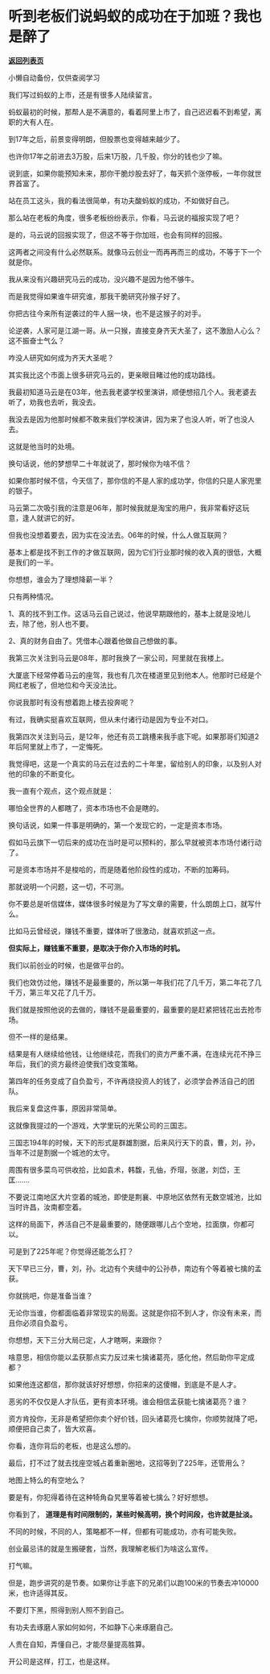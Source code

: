 # 听到老板们说蚂蚁的成功在于加班？我也是醉了

[**返回列表页**](/gzh/记忆承载3)

小懒自动备份，仅供查阅学习

我们写过蚂蚁的上市，还是有很多人陆续留言。  

  

蚂蚁最初的时候，那帮人是不满意的，看着阿里上市了，自己迟迟看不到希望，离职的大有人在。  

  

到17年之后，前景变得明朗，但股票也变得越来越少了。  

  

也许你17年之前进去3万股，后来1万股，几千股，你分的钱也少了嘛。

  

说到底，如果你能预知未来，那你干脆炒股去好了，每天抓个涨停板，一年你就世界首富了。  

  

站在员工这头，我的看法很简单，有功夫酸蚂蚁的成功，不如做好自己。

  

那么站在老板的角度，很多老板纷纷表示，你看，马云说的福报实现了吧？

  

是的，马云说的回报实现了，但这不等于你加班，也会有同样的回报。

  

这两者之间没有什么必然联系。就像马云创业一而再再而三的成功，不等于下一个就是你。

  

我从来没有兴趣研究马云的成功，没兴趣不是因为他不够牛。

  

而是我觉得如果谁牛研究谁，那我干脆研究孙猴子好了。  

  

你把古往今来所有逆袭过的牛人捆一块，也不是这猴子的对手。  

  

论逆袭，人家可是江湖一哥。从一只猴，直接变身齐天大圣了，这不激励人心么？这不振奋士气么？

  

咋没人研究如何成为齐天大圣呢？

  

其实我比这个市面上很多研究马云的，更亲眼目睹过他的成功路线。

  

我最初知道马云是在03年，他去我老婆学校里演讲，顺便想招几个人。我老婆去听了，劝我也去听，我没去。  

  

我没去是因为他那时候都不敢来我们学校演讲，因为来了也没人听，听了也没人去。

  

这就是他当时的处境。

  

换句话说，他的梦想早二十年就说了，那时候你为啥不信？

  

如果你那时候不信，今天信了，那你信的不是人家的成功学，你信的只是人家兜里的银子。

  

马云第二次吸引我的注意是06年，那时候我就是淘宝的用户，我非常看好这玩意，逢人就讲它的好。

  

但我也没想着要去，因为实在没法去。06年的时候，什么人做互联网？  

  

基本上都是找不到工作的才做互联网，因为它们行业那时候的收入真的很低，大概是我们的一半。  

  

你想想，谁会为了理想降薪一半？  

  

只有两种情况。

  

1、真的找不到工作。这话马云自己说过，他说早期跟他的，基本上就是没地儿去，除了他，别人也不要。  

  

2、真的财务自由了。凭借本心跟着他做自己想做的事。

  

我第三次关注到马云是08年，那时我换了一家公司，阿里就在我楼上。  

  

大厦底下经常停着马云的座驾，我也有几次在楼道里见到他本人。他那时已经是个网红老板了，但地位和今天没法比。

  

你说我那时有没有想着跑上楼去投奔呢？  

  

有过，我确实挺喜欢互联网，但从未付诸行动是因为专业不对口。

  

我第四次关注到马云，是12年，他还有员工跳槽来我手底下呢。如果那哥们知道2年后阿里就上市了，一定悔死。

  

我觉得吧，这是一个真实的马云在过去的二十年里，留给别人的印象，以及别人对他的印象的不断变化。

  

我一直有个观点，这个观点就是：

  

哪怕全世界的人都瞎了，资本市场也不会是瞎的。

  

换句话说，如果一件事是明确的，第一个发现它的，一定是资本市场。  

  

假如马云旗下一切后来的成功在当时是可以预料的，那么早就被资本市场付诸行动了。

  

可是资本市场并不是梭哈的，而是随着他阶段性的成功，不断的加筹码。

  

那就说明一个问题，这一切，不可测。  

  

你不要总是听信媒体，媒体很多时候是为了写文章的需要，什么朗朗上口，就写什么。

  

比如马云曾经说，赚钱不重要，媒体听了很激动，就喜欢抓这一点。

  

 **但实际上，赚钱重不重要，是取决于你介入市场的时机。**

  

我们以前创业的时候，也是做平台的。

  

我们也效仿过他，赚钱不是最重要的，所以第一年我们花了几千万，第二年花了几千万，第三年又花了几千万。  

  

我们就是按照他说的去做的，赚钱不是最重要的，最重要的是赶紧把钱花出去抢市场。

  

但不一样的是结果。

  

结果是有人继续给他钱，让他继续花，而我们的资方严重不满，在连续光花不挣三年后，我们的资方最终迫使我们改变策略。

  

第四年的任务变成了自负盈亏，不许再烧投资人的钱了，必须学会养活自己的团队。

  

我后来复盘这件事，原因非常简单。  

  

这就像我提过的一个游戏，大学里玩的光荣公司的三国志。  

  

三国志194年的时候，天下的形式是群雄割据，后来风行天下的袁，曹，刘，孙，当年不过是割据一个城池的太守。

  

周围有很多菜鸟可供收拾，比如袁术，韩馥，孔伷，乔瑁，张邈，刘岱，王匡.......

  

不要说江南地区大片空着的城池，即使是荆襄、中原地区依然有无数空城池，比如当时许昌，汝南都空着。

  

这样的局面下，养活自己不是最重要的，随便跟哪儿占个空地，拉面旗，你都可以。

  

可是到了225年呢？你觉得还能怎么打？  

  

天下早已三分，曹，刘，孙。北边有个夹缝中的公孙恭，南边有个等着被七擒的孟获。  

  

你就挑吧，你是准备当谁？  

  

无论你当谁，你都面临着非常现实的局面。这就是你招不到人才，你没有未来，而且你必须自负盈亏。

  

你想想，天下三分大局已定，人才瞎啊，来跟你？  

  

啥意思，相信你能以孟获那点实力反过来七擒诸葛亮，感化他，然后助你平定成都？  

  

如果他连这都信，那你就该好好想想，你招来的这傻帽，到底是不是人才。  

  

恶劣的不仅仅是人才队伍，更有资本环境。谁会相信孟获能七擒诸葛亮？谁？  

  

资方肯投你，无非是希望把你卖个好价钱，回头诸葛亮七擒你，你顺势就降了吧，顺便把自己卖了，皆大欢喜。  

  

你看，连你背后的老板，也是这么想的。

  

最后，打不过了就去找座空城占着重新圈地，这招等到了225年，还管用么？  

  

地图上特么的有空地么？

  

要是有，你犯得着待在这种犄角旮旯里等着被七擒么？好好想想。

  

你看到了， **道理是有时间限制的，某些时候高明，换个时间段，也许就是扯淡。**

  

不同的时候，不同的人，策略都不一样，但都有可能成功，亦有可能失败。

  

创业最忌讳的就是生搬硬套，当然，我理解老板们为啥这么宣传。

  

打气嘛。

  

但是，跑步讲究的是节奏。如果你让手底下的兄弟们以跑100米的节奏去冲10000米，也许适得其反。

  

不要灯下黑，照得到别人照不到自己。

  

有功夫去琢磨人家如何如何，不如静下心来琢磨自己。

  

人贵在自知，弄懂自己，才能尽量提高胜算。

  

开公司是这样，打工，也是这样。

